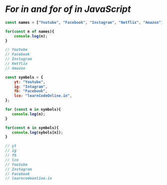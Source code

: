 # _For in and for of in JavaScript_

<b>

```javascript
const names = ["Youtube", "Facebook", "Instagram", "Netflix", "Amazon"];

for(const n of names){
    console.log(n);
}

// Youtube
// Facebook
// Instagram
// Netflix
// Amazon

```

```javascript
const symbols = {
    yt: "Youtube",
    ig: "Intagram",
    fb: "Facebook",
    lco: "learnCodeOnline.in",
};

for (const n in symbols){
   console.log(n);
}

for(const n in symbols){
   console.log(sybols[n]);
}

// yt
// ig
// fb
// lco
// Youtube
// Instagram
// Facebook
// learncodeonline.in
```
</b>
